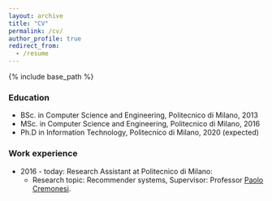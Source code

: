 ```yaml
---
layout: archive
title: "CV"
permalink: /cv/
author_profile: true
redirect_from:
  - /resume
---
```


{% include base_path %}

### Education

* BSc. in Computer Science and Engineering, Politecnico di Milano, 2013
* MSc. in Computer Science and Engineering, Politecnico di Milano, 2016
* Ph.D in Information Technology, Politecnico di Milano, 2020 (expected)

### Work experience

* 2016 - today: Research Assistant at Politecnico di Milano:
  * Research topic: Recommender systems, Supervisor: Professor <u><a href="https://www.deib.polimi.it/eng/people/details/159156" target="_blank">Paolo Cremonesi</a></u>.
